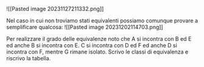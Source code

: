 ![[Pasted image 20231127211332.png]]

Nel caso in cui non troviamo stati equivalenti possiamo comunque provare a semplificare qualcosa:
![[Pasted image 20231202114703.png]]

Per realizzare il grado delle equivalenze noto che A si incontra con B ed E ed anche B si incontra con  E.
C si incontra con D ed F ed anche D si incontra con F, mentre G rimane isolato.
Scrivo le classi di equivalenza e riscrivo la tabella.